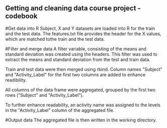 ## Getting and cleaning data course project - codebook

#Get data into R
Subject, X and Y datasets are loaded into R for the train and the test data.
The features.txt file provides the header for the X values, which are matched tothe train and the test data.

#Filter and merge data
A filter variable, consisting of the means and standard deviation was created using the headers. This filter was used to extract the means and standard deviation from the test and train data.

Train and test data were then merged using rbind.
Column names "Subject" and "Activity_Label" for the first two columns are added to enhance readibility.

All columns of the data frame were aggregated, grouped by the first two rows ("Subject" and "Activity_Label").

To further enhance readability, an activity name was assigned to the levels in the "Activity_Label" column of the aggregated file.

#Output data
The aggregated file is then written in the working directory.

